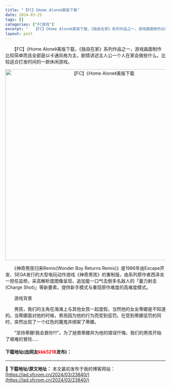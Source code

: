 ```yaml
---
title: "【FC】《Home Alone》美版下载"
date: 2024-03-25
tags: []
categories: ["FC游戏"]
excerpt: "　　【FC】《Home Alone》美版下载，《独自在家》系列作品之一，游戏画面制作比较简单而且全部是以卡通风格为主，剧情讲述主人公一个人在家会做些什么。比较适合打发时间的一款休闲游戏。 　　《神奇男孩归来Remix(Wonder Boy Returns Remix)》是1986年由Escape开发&hellip;"
layout: post
---
```


 <p>　　【FC】《Home Alone》美版下载，《独自在家》系列作品之一，游戏画面制作比较简单而且全部是以卡通风格为主，剧情讲述主人公一个人在家会做些什么。比较适合打发时间的一款休闲游戏。</p> <p align="center"><img align="" border="0" src="https://lad.sfcrom.cn/wp-content/uploads/2024/03/20240325_660192f3db49f.png" width="598" alt="【FC】《Home Alone》美版下载" /></p> <p>　　《神奇男孩归来Remix(Wonder Boy Returns Remix)》是1986年由Escape开发、SEGA发行的大型电玩动作游戏《神奇男孩》的重制版，由系列原作者西泽龙一担任监修。采高解析度图像呈现，追加能一口气击倒多名敌人的「蓄力射击(Charge Shot)」等新要素，提供新手模式与重现原作难度的高难度模式。</p> <p>　　游戏背景</p> <p>　　男孩，我们的主角在海滩上与其他女孩一起度假，当然他的女友蒂娜是不知道的。当蒂娜面对他的时候，男孩因为他的行为而受到惩罚。在受到蒂娜惩罚的同时，突然出现了一个红色的魔鬼并绑架了蒂娜。</p> <p>　　&ldquo;坚持蒂娜!我会救你!!!&rdquo;。为了拯救蒂娜并为他的错误忏悔，我们的男孩开始了艰难的冒险.....</p> <p><h4>下载地址(由网友<font color="red">kkk5218</font>发布)：</h4></p> 

---
📖 **下载地址/原文地址：** 本文最初发布于我的博客网站：[https://lad.sfcrom.cn/2024/03/23840/](https://lad.sfcrom.cn/2024/03/23840/)
